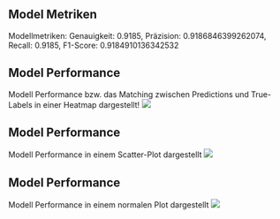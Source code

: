 ## Model Metriken
Modellmetriken: Genauigkeit: 0.9185, Präzision: 0.9186846399262074, Recall: 0.9185, F1-Score: 0.9184910136342532
## Model Performance
Modell Performance bzw. das Matching zwischen Predictions und True-Labels in einer Heatmap dargestellt!
![](https://asset.cml.dev/815255019b1be57c39b0b4405af9589afa5a0637?cml=jpeg)

## Model Performance
Modell Performance in einem Scatter-Plot dargestellt
![](https://asset.cml.dev/20e4c86f068593fd6f2a25d1f6d2b238999f04f2?cml=jpeg)

## Model Performance
Modell Performance in einem normalen Plot dargestellt
![](https://asset.cml.dev/67872c8c9bc89ccb32d095989a7e94b4a922acf2?cml=jpeg)
